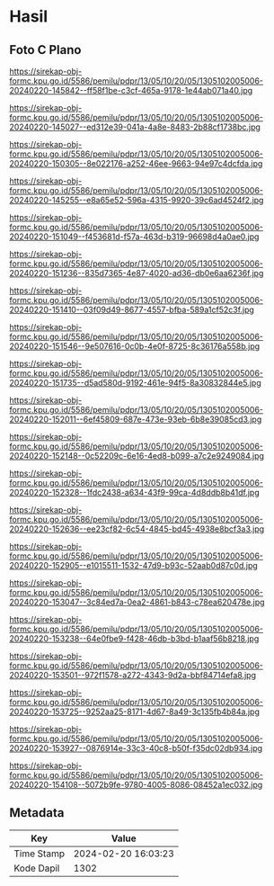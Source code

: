 # Hasil

## Foto C Plano

https://sirekap-obj-formc.kpu.go.id/5586/pemilu/pdpr/13/05/10/20/05/1305102005006-20240220-145842--ff58f1be-c3cf-465a-9178-1e44ab071a40.jpg

https://sirekap-obj-formc.kpu.go.id/5586/pemilu/pdpr/13/05/10/20/05/1305102005006-20240220-145027--ed312e39-041a-4a8e-8483-2b88cf1738bc.jpg

https://sirekap-obj-formc.kpu.go.id/5586/pemilu/pdpr/13/05/10/20/05/1305102005006-20240220-150305--8e022176-a252-46ee-9663-94e97c4dcfda.jpg

https://sirekap-obj-formc.kpu.go.id/5586/pemilu/pdpr/13/05/10/20/05/1305102005006-20240220-145255--e8a65e52-596a-4315-9920-39c6ad4524f2.jpg

https://sirekap-obj-formc.kpu.go.id/5586/pemilu/pdpr/13/05/10/20/05/1305102005006-20240220-151049--f453681d-f57a-463d-b319-96698d4a0ae0.jpg

https://sirekap-obj-formc.kpu.go.id/5586/pemilu/pdpr/13/05/10/20/05/1305102005006-20240220-151236--835d7365-4e87-4020-ad36-db0e6aa6236f.jpg

https://sirekap-obj-formc.kpu.go.id/5586/pemilu/pdpr/13/05/10/20/05/1305102005006-20240220-151410--03f09d49-8677-4557-bfba-589a1cf52c3f.jpg

https://sirekap-obj-formc.kpu.go.id/5586/pemilu/pdpr/13/05/10/20/05/1305102005006-20240220-151546--9e507616-0c0b-4e0f-8725-8c36176a558b.jpg

https://sirekap-obj-formc.kpu.go.id/5586/pemilu/pdpr/13/05/10/20/05/1305102005006-20240220-151735--d5ad580d-9192-461e-94f5-8a30832844e5.jpg

https://sirekap-obj-formc.kpu.go.id/5586/pemilu/pdpr/13/05/10/20/05/1305102005006-20240220-152011--6ef45809-687e-473e-93eb-6b8e39085cd3.jpg

https://sirekap-obj-formc.kpu.go.id/5586/pemilu/pdpr/13/05/10/20/05/1305102005006-20240220-152148--0c52209c-6e16-4ed8-b099-a7c2e9249084.jpg

https://sirekap-obj-formc.kpu.go.id/5586/pemilu/pdpr/13/05/10/20/05/1305102005006-20240220-152328--1fdc2438-a634-43f9-99ca-4d8ddb8b41df.jpg

https://sirekap-obj-formc.kpu.go.id/5586/pemilu/pdpr/13/05/10/20/05/1305102005006-20240220-152636--ee23cf82-6c54-4845-bd45-4938e8bcf3a3.jpg

https://sirekap-obj-formc.kpu.go.id/5586/pemilu/pdpr/13/05/10/20/05/1305102005006-20240220-152905--e1015511-1532-47d9-b93c-52aab0d87c0d.jpg

https://sirekap-obj-formc.kpu.go.id/5586/pemilu/pdpr/13/05/10/20/05/1305102005006-20240220-153047--3c84ed7a-0ea2-4861-b843-c78ea620478e.jpg

https://sirekap-obj-formc.kpu.go.id/5586/pemilu/pdpr/13/05/10/20/05/1305102005006-20240220-153238--64e0fbe9-f428-46db-b3bd-b1aaf56b8218.jpg

https://sirekap-obj-formc.kpu.go.id/5586/pemilu/pdpr/13/05/10/20/05/1305102005006-20240220-153501--972f1578-a272-4343-9d2a-bbf84714efa8.jpg

https://sirekap-obj-formc.kpu.go.id/5586/pemilu/pdpr/13/05/10/20/05/1305102005006-20240220-153725--9252aa25-8171-4d67-8a49-3c135fb4b84a.jpg

https://sirekap-obj-formc.kpu.go.id/5586/pemilu/pdpr/13/05/10/20/05/1305102005006-20240220-153927--0876914e-33c3-40c8-b50f-f35dc02db934.jpg

https://sirekap-obj-formc.kpu.go.id/5586/pemilu/pdpr/13/05/10/20/05/1305102005006-20240220-154108--5072b9fe-9780-4005-8086-08452a1ec032.jpg


## Metadata

| Key        | Value               |
| ---------- | ------------------- |
| Time Stamp | 2024-02-20 16:03:23 |
| Kode Dapil | 1302                |




